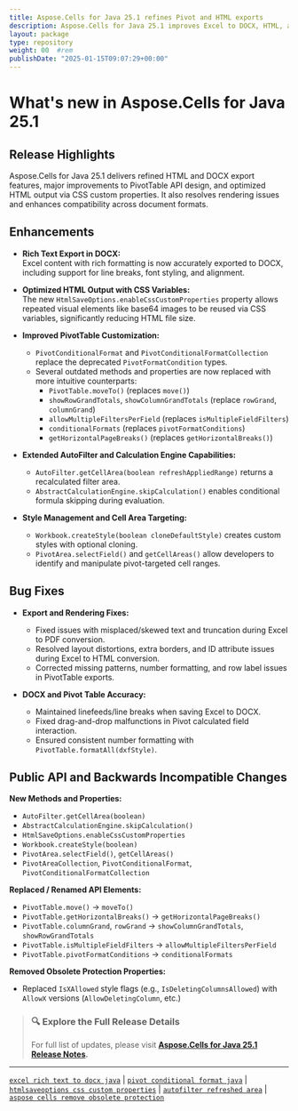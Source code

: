 ```yaml
---
title: Aspose.Cells for Java 25.1 refines Pivot and HTML exports
description: Aspose.Cells for Java 25.1 improves Excel to DOCX, HTML, and PDF export, updates PivotTable APIs, and introduces CSS custom properties for optimized HTML output.
layout: package
type: repository
weight: 00	#rem
publishDate: "2025-01-15T09:07:29+00:00"
---
```


# What's new in Aspose.Cells for Java 25.1

## Release Highlights

Aspose.Cells for Java 25.1 delivers refined HTML and DOCX export features, major improvements to PivotTable API design, and optimized HTML output via CSS custom properties. It also resolves rendering issues and enhances compatibility across document formats.

## Enhancements

- **Rich Text Export in DOCX:**  
  Excel content with rich formatting is now accurately exported to DOCX, including support for line breaks, font styling, and alignment.

- **Optimized HTML Output with CSS Variables:**  
  The new `HtmlSaveOptions.enableCssCustomProperties` property allows repeated visual elements like base64 images to be reused via CSS variables, significantly reducing HTML file size.

- **Improved PivotTable Customization:**
  - `PivotConditionalFormat` and `PivotConditionalFormatCollection` replace the deprecated `PivotFormatCondition` types.
  - Several outdated methods and properties are now replaced with more intuitive counterparts:
    - `PivotTable.moveTo()` (replaces `move()`)
    - `showRowGrandTotals`, `showColumnGrandTotals` (replace `rowGrand`, `columnGrand`)
    - `allowMultipleFiltersPerField` (replaces `isMultipleFieldFilters`)
    - `conditionalFormats` (replaces `pivotFormatConditions`)
    - `getHorizontalPageBreaks()` (replaces `getHorizontalBreaks()`)

- **Extended AutoFilter and Calculation Engine Capabilities:**
  - `AutoFilter.getCellArea(boolean refreshAppliedRange)` returns a recalculated filter area.
  - `AbstractCalculationEngine.skipCalculation()` enables conditional formula skipping during evaluation.

- **Style Management and Cell Area Targeting:**
  - `Workbook.createStyle(boolean cloneDefaultStyle)` creates custom styles with optional cloning.
  - `PivotArea.selectField()` and `getCellAreas()` allow developers to identify and manipulate pivot-targeted cell ranges.

## Bug Fixes

- **Export and Rendering Fixes:**
  - Fixed issues with misplaced/skewed text and truncation during Excel to PDF conversion.
  - Resolved layout distortions, extra borders, and ID attribute issues during Excel to HTML conversion.
  - Corrected missing patterns, number formatting, and row label issues in PivotTable exports.

- **DOCX and Pivot Table Accuracy:**
  - Maintained linefeeds/line breaks when saving Excel to DOCX.
  - Fixed drag-and-drop malfunctions in Pivot calculated field interaction.
  - Ensured consistent number formatting with `PivotTable.formatAll(dxfStyle)`.

## Public API and Backwards Incompatible Changes

**New Methods and Properties:**
- `AutoFilter.getCellArea(boolean)`
- `AbstractCalculationEngine.skipCalculation()`
- `HtmlSaveOptions.enableCssCustomProperties`
- `Workbook.createStyle(boolean)`
- `PivotArea.selectField()`, `getCellAreas()`
- `PivotAreaCollection`, `PivotConditionalFormat`, `PivotConditionalFormatCollection`

**Replaced / Renamed API Elements:**
- `PivotTable.move()` → `moveTo()`
- `PivotTable.getHorizontalBreaks()` → `getHorizontalPageBreaks()`
- `PivotTable.columnGrand`, `rowGrand` → `showColumnGrandTotals`, `showRowGrandTotals`
- `PivotTable.isMultipleFieldFilters` → `allowMultipleFiltersPerField`
- `PivotTable.pivotFormatConditions` → `conditionalFormats`

**Removed Obsolete Protection Properties:**
- Replaced `IsXAllowed` style flags (e.g., `IsDeletingColumnsAllowed`) with `AllowX` versions (`AllowDeletingColumn`, etc.)

> ### 🔍 Explore the Full Release Details
>
> For full list of updates, please visit **[Aspose.Cells for Java 25.1 Release Notes](https://releases.aspose.com/cells/java/release-notes/2025/aspose-cells-for-java-25-1-release-notes/).**

---

[`excel rich text to docx java`](https://search.aspose.com/q/excel-rich-text-to-docx-java.html) | [`pivot conditional format java`](https://search.aspose.com/q/pivot-conditional-format-java.html) | [`htmlsaveoptions css custom properties`](https://search.aspose.com/q/htmlsaveoptions-css-custom-properties.html) | [`autofilter refreshed area`](https://search.aspose.com/q/autofilter-refreshed-area.html) | [`aspose cells remove obsolete protection`](https://search.aspose.com/q/aspose-cells-remove-obsolete-protection.html)

